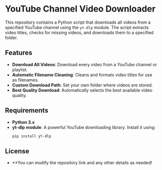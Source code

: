 # YouTube Channel Video Downloader

This repository contains a Python script that downloads all videos from a specified YouTube channel using the `yt-dlp` module. The script extracts video titles, checks for missing videos, and downloads them to a specified folder.

## Features

- **Download All Videos**: Download every video from a YouTube channel or playlist.
- **Automatic Filename Cleaning**: Cleans and formats video titles for use as filenames.
- **Custom Download Path**: Set your own folder where videos are stored.
- **Best Quality Download**: Automatically selects the best available video quality.

## Requirements

- **Python 3.x**
- **yt-dlp module**: A powerful YouTube downloading library. Install it using:
  ```bash
  pip install yt-dlp
## License
- **You can modify the repository link and any other details as needed!
